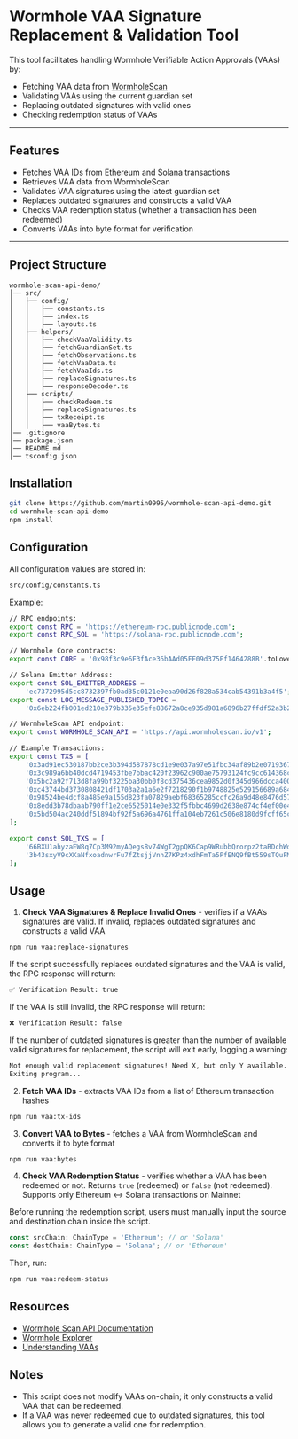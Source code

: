 # Wormhole VAA Signature Replacement & Validation Tool

This tool facilitates handling Wormhole Verifiable Action Approvals (VAAs) by:

- Fetching VAA data from [WormholeScan](<(https://wormholescan.io/)>)
- Validating VAAs using the current guardian set
- Replacing outdated signatures with valid ones
- Checking redemption status of VAAs

---

## Features

- Fetches VAA IDs from Ethereum and Solana transactions
- Retrieves VAA data from WormholeScan
- Validates VAA signatures using the latest guardian set
- Replaces outdated signatures and constructs a valid VAA
- Checks VAA redemption status (whether a transaction has been redeemed)
- Converts VAAs into byte format for verification

---

## Project Structure

```text
wormhole-scan-api-demo/
│── src/
│   ├── config/
│   │   ├── constants.ts
│   │   ├── index.ts
│   │   ├── layouts.ts
│   ├── helpers/
│   │   ├── checkVaaValidity.ts
│   │   ├── fetchGuardianSet.ts
│   │   ├── fetchObservations.ts
│   │   ├── fetchVaaData.ts
│   │   ├── fetchVaaIds.ts
│   │   ├── replaceSignatures.ts
│   │   ├── responseDecoder.ts
│   ├── scripts/
│   │   ├── checkRedeem.ts
│   │   ├── replaceSignatures.ts
│   │   ├── txReceipt.ts
│   │   ├── vaaBytes.ts
│── .gitignore
│── package.json
│── README.md
│── tsconfig.json
```

## Installation

```sh
git clone https://github.com/martin0995/wormhole-scan-api-demo.git
cd wormhole-scan-api-demo
npm install
```

## Configuration

All configuration values are stored in:

```bash
src/config/constants.ts
```

Example:

```bash
// RPC endpoints:
export const RPC = 'https://ethereum-rpc.publicnode.com';
export const RPC_SOL = 'https://solana-rpc.publicnode.com';

// Wormhole Core contracts:
export const CORE = '0x98f3c9e6E3fAce36bAAd05FE09d375Ef1464288B'.toLowerCase();

// Solana Emitter Address:
export const SOL_EMITTER_ADDRESS =
	'ec7372995d5cc8732397fb0ad35c0121e0eaa90d26f828a534cab54391b3a4f5';
export const LOG_MESSAGE_PUBLISHED_TOPIC =
	'0x6eb224fb001ed210e379b335e35efe88672a8ce935d981a6896b27ffdf52a3b2';

// WormholeScan API endpoint:
export const WORMHOLE_SCAN_API = 'https://api.wormholescan.io/v1';

// Example Transactions:
export const TXS = [
	'0x3ad91ec530187bb2ce3b394d587878cd1e9e037a97e51fbc34af89b2e0719367',
	'0x3c989a6bb40dcd4719453fbe7bbac420f23962c900ae75793124fc9cc614368c',
	'0x5bc2a92f713d8fa99bf3225ba30bb0f8cd375436cea9852d0f345d966dcca400',
	'0xc43744bd3730808421df1703a2a1a6e2f7218290f1b9748825e529156689a684',
	'0x98524be4dcf8a485e9a155d823fa07829aebf68365285ccfc26a9d48e8476d57',
	'0x8edd3b78dbaab790ff1e2ce6525014e0e332f5fbbc4699d2638e874cf4ef00e4',
	'0x5bd504ac240ddf51894bf92f5a696a4761ffa104eb7261c506e8180d9fcff65c',
];

export const SOL_TXS = [
	'66BXU1ahyzaEW8q7Cp3M92myAQegs8v74WgT2gpQK6Cap9WRubbQrorpz2taBDchWdDraZiwpPab9vfvYesnvXHV',
	'3b43sxyV9cXKaNfxoadnwrFu7fZtsjjVnhZ7KPz4xdhFmTa5PfENQ9fBt559sTQuFMtakeXx5qo2e7TFGn19v3rc',
];

```

## Usage

1. **Check VAA Signatures & Replace Invalid Ones** - verifies if a VAA’s signatures are valid. If invalid, replaces outdated signatures and constructs a valid VAA

```bash
npm run vaa:replace-signatures
```

If the script successfully replaces outdated signatures and the VAA is valid, the RPC response will return:

```bash
✅ Verification Result: true
```

If the VAA is still invalid, the RPC response will return:

```bash
❌ Verification Result: false
```

If the number of outdated signatures is greater than the number of available valid signatures for replacement, the script will exit early, logging a warning:

```bash
Not enough valid replacement signatures! Need X, but only Y available.
Exiting program...
```

2. **Fetch VAA IDs** - extracts VAA IDs from a list of Ethereum transaction hashes

```bash
npm run vaa:tx-ids
```

3. **Convert VAA to Bytes** - fetches a VAA from WormholeScan and converts it to byte format

```bash
npm run vaa:bytes
```

4. **Check VAA Redemption Status** - verifies whether a VAA has been redeemed or not. Returns `true` (redeemed) or `false` (not redeemed). Supports only Ethereum ↔ Solana transactions on Mainnet

Before running the redemption script, users must manually input the source and destination chain inside the script.

```typescript
const srcChain: ChainType = 'Ethereum'; // or 'Solana'
const destChain: ChainType = 'Solana'; // or 'Ethereum'
```

Then, run:

```bash
npm run vaa:redeem-status
```

## Resources

- [Wormhole Scan API Documentation](https://wormholescan.io/#/developers/api-doc)
- [Wormhole Explorer](https://wormholescan.io/)
- [Understanding VAAs](https://wormhole.com/docs/learn/infrastructure/vaas/)

## Notes

- This script does not modify VAAs on-chain; it only constructs a valid VAA that can be redeemed.
- If a VAA was never redeemed due to outdated signatures, this tool allows you to generate a valid one for redemption.

